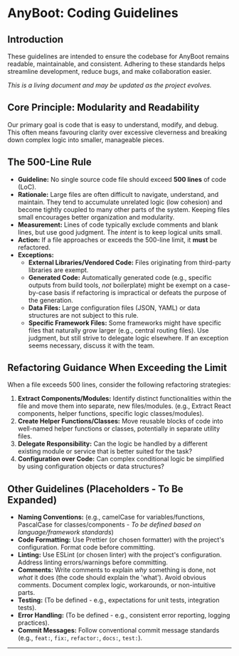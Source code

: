 # AnyBoot: Coding Guidelines

## Introduction

These guidelines are intended to ensure the codebase for AnyBoot remains readable, maintainable, and consistent. Adhering to these standards helps streamline development, reduce bugs, and make collaboration easier.

*This is a living document and may be updated as the project evolves.*

## Core Principle: Modularity and Readability

Our primary goal is code that is easy to understand, modify, and debug. This often means favouring clarity over excessive cleverness and breaking down complex logic into smaller, manageable pieces.

## The 500-Line Rule

*   **Guideline:** No single source code file should exceed **500 lines** of code (LoC).
*   **Rationale:** Large files are often difficult to navigate, understand, and maintain. They tend to accumulate unrelated logic (low cohesion) and become tightly coupled to many other parts of the system. Keeping files small encourages better organization and modularity.
*   **Measurement:** Lines of code typically exclude comments and blank lines, but use good judgment. The *intent* is to keep logical units small.
*   **Action:** If a file approaches or exceeds the 500-line limit, it **must** be refactored.
*   **Exceptions:**
    *   **External Libraries/Vendored Code:** Files originating from third-party libraries are exempt.
    *   **Generated Code:** Automatically generated code (e.g., specific outputs from build tools, *not* boilerplate) might be exempt on a case-by-case basis if refactoring is impractical or defeats the purpose of the generation.
    *   **Data Files:** Large configuration files (JSON, YAML) or data structures are not subject to this rule.
    *   **Specific Framework Files:** Some frameworks might have specific files that naturally grow larger (e.g., central routing files). Use judgment, but still strive to delegate logic elsewhere. If an exception seems necessary, discuss it with the team.

## Refactoring Guidance When Exceeding the Limit

When a file exceeds 500 lines, consider the following refactoring strategies:

1.  **Extract Components/Modules:** Identify distinct functionalities within the file and move them into separate, new files/modules. (e.g., Extract React components, helper functions, specific logic classes/modules).
2.  **Create Helper Functions/Classes:** Move reusable blocks of code into well-named helper functions or classes, potentially in separate utility files.
3.  **Delegate Responsibility:** Can the logic be handled by a different existing module or service that is better suited for the task?
4.  **Configuration over Code:** Can complex conditional logic be simplified by using configuration objects or data structures?

## Other Guidelines (Placeholders - To Be Expanded)

*   **Naming Conventions:** (e.g., camelCase for variables/functions, PascalCase for classes/components - *To be defined based on language/framework standards*)
*   **Code Formatting:** Use Prettier (or chosen formatter) with the project's configuration. Format code before committing.
*   **Linting:** Use ESLint (or chosen linter) with the project's configuration. Address linting errors/warnings before committing.
*   **Comments:** Write comments to explain *why* something is done, not *what* it does (the code should explain the 'what'). Avoid obvious comments. Document complex logic, workarounds, or non-intuitive parts.
*   **Testing:** (To be defined - e.g., expectations for unit tests, integration tests).
*   **Error Handling:** (To be defined - e.g., consistent error reporting, logging practices).
*   **Commit Messages:** Follow conventional commit message standards (e.g., `feat:`, `fix:`, `refactor:`, `docs:`, `test:`).

---
